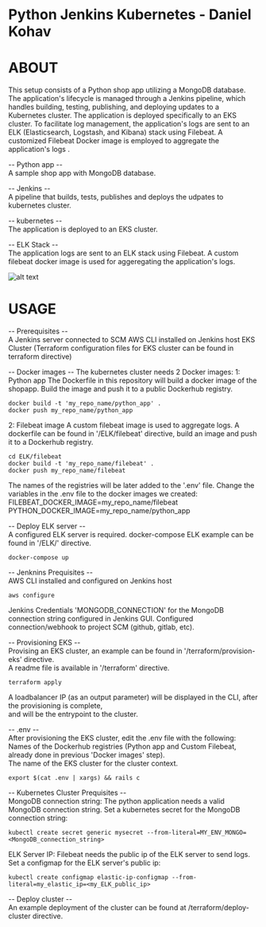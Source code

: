 # Python Jenkins Kubernetes - Daniel Kohav

# ABOUT
This setup consists of a Python shop app utilizing a MongoDB database. The application's lifecycle is managed through a Jenkins pipeline, which handles building, testing, publishing, and deploying updates to a Kubernetes cluster. The application is deployed specifically to an EKS cluster. To facilitate log management, the application's logs are sent to an ELK (Elasticsearch, Logstash, and Kibana) stack using Filebeat. A customized Filebeat Docker image is employed to aggregate the application's logs    .

-- Python app --  
A sample shop app with MongoDB database.

-- Jenkins --  
A pipeline that builds, tests, publishes and deploys the udpates to kubernetes cluster.

-- kubernetes --  
The application is deployed to an EKS cluster.

-- ELK Stack --  
The application logs are sent to an ELK stack using Filebeat.
A custom filebeat docker image is used for aggeregating the application's logs.  
  
  
![alt text](https://lh3.googleusercontent.com/drive-viewer/AFGJ81rpAlRxqP4OkPpaZLdEA0kh2FIKehFHvbzZhWQtRZLL80jqETrQEB8zg2Wlq_Mxlf_qxbKnW4t_1HJ4GYWJu58o9SrWdQ=s1600)
  
  

# USAGE  
-- Prerequisites --  
A Jenkins server connected to SCM
AWS CLI installed on Jenkins host
EKS Cluster (Terraform configuration files for EKS cluster can be found in terraform directive)  

-- Docker images --
The kubernetes cluster needs 2 Docker images:
1: Python app
The Dockerfile in this repository will build a docker image of the shopapp.
Build the image and push it to a public Dockerhub registry.
```
docker build -t 'my_repo_name/python_app' .
docker push my_repo_name/python_app
```  

2: Filebeat image
A custom filebeat image is used to aggregate logs.
A dockerfile can be found in '/ELK/filebeat' directive, build an image and push it to a Dockerhub registry.
```
cd ELK/filebeat
docker build -t 'my_repo_name/filebeat' .
docker push my_repo_name/filebeat
``` 

The names of the registries will be later added to the '.env' file.
Change the variables in the .env file to the docker images we created:  
FILEBEAT_DOCKER_IMAGE=my_repo_name/filebeat
PYTHON_DOCKER_IMAGE=my_repo_name/python_app

-- Deploy ELK server --  
A configured ELK server is required.
docker-compose ELK example can be found in '/ELK/' directive.
```
docker-compose up
```  
  
-- Jenknins Prequisites --  
AWS CLI installed and configured on Jenkins host
```
aws configure
```
Jenkins Credentials 'MONGODB_CONNECTION' for the MongoDB connection string configured in Jenkins GUI.
Configured connection/webhook to project SCM (github, gitlab, etc).
  
-- Provisioning EKS --  
Provising an EKS cluster, an example can be found in '/terraform/provision-eks' directive.  
A readme file is available in '/terraform' directive.
```
terraform apply
```
A loadbalancer IP (as an output parameter) will be displayed in the CLI, after the provisioning is complete,  
and will be the entrypoint to the cluster.  
   
-- .env --  
After provisioning the EKS cluster, edit the .env file with the following:  
Names of the Dockerhub registries (Python app and Custom Filebeat, already done in previous 'Docker images' step).  
The name of the EKS cluster for the cluster context.
```
export $(cat .env | xargs) && rails c
```

-- Kubernetes Cluster Prequisites --  
MongoDB connection string:
The python application needs a valid MongoDB connection string.
Set a kubernetes secret for the MongoDB connection string:
```
kubectl create secret generic mysecret --from-literal=MY_ENV_MONGO=<MongoDB_connection_string>
```
ELK Server IP:
Filebeat needs the public ip of the ELK server to send logs.
Set a configmap for the ELK server's public ip:
```
kubectl create configmap elastic-ip-configmap --from-literal=my_elastic_ip=<my_ELK_public_ip>
```
-- Deploy cluster --  
An example deployment of the cluster can be found at /terraform/deploy-cluster directive.  